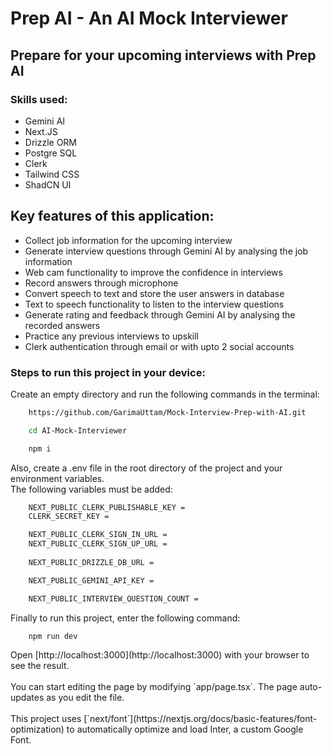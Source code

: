 <h1>Prep AI - An AI Mock Interviewer</h1>
<h2>Prepare for your upcoming interviews with Prep AI</h2>

<h3>Skills used: </h3>
<ul>
    <li>Gemini AI</li>
    <li>Next.JS</li>
    <li>Drizzle ORM</li>
    <li>Postgre SQL</li>
    <li>Clerk</li>
    <li>Tailwind CSS</li>
    <li>ShadCN UI</li>
</ul>

<h2>Key features of this application: </h2>
<ul>
    <li>Collect job information for the upcoming interview</li>
    <li>Generate interview questions through Gemini AI by analysing the job information</Li>
    <li>Web cam functionality to improve the confidence in interviews</Li>
    <li>Record answers through microphone</Li>
    <li>Convert speech to text and store the user answers in database</Li>
    <li>Text to speech functionality to listen to the interview questions</Li>
    <li>Generate rating and feedback through Gemini AI by analysing the recorded answers</Li>
    <li>Practice any previous interviews to upskill</Li>
    <li>Clerk authentication through email or with upto 2 social accounts</Li>
</ul>

<h3>Steps to run this project in your device: </h3>
<p>Create an empty directory and run the following commands in the terminal: </p>

```bash
    https://github.com/GarimaUttam/Mock-Interview-Prep-with-AI.git

    cd AI-Mock-Interviewer

    npm i
```

<p>Also, create a .env file in the root directory of the project and your environment variables. <br/> The following variables must be added: </p>

```bash
    NEXT_PUBLIC_CLERK_PUBLISHABLE_KEY =
    CLERK_SECRET_KEY =

    NEXT_PUBLIC_CLERK_SIGN_IN_URL =
    NEXT_PUBLIC_CLERK_SIGN_UP_URL =
    
    NEXT_PUBLIC_DRIZZLE_DB_URL = 

    NEXT_PUBLIC_GEMINI_API_KEY = 

    NEXT_PUBLIC_INTERVIEW_QUESTION_COUNT = 
```

<p>Finally to run this project, enter the following command: </p>

```bash
    npm run dev
```


<p>Open [http://localhost:3000](http://localhost:3000) with your browser to see the result.<br/><br/>You can start editing the page by modifying `app/page.tsx`. The page auto-updates as you edit the file.<br/></br>This project uses [`next/font`](https://nextjs.org/docs/basic-features/font-optimization) to automatically optimize and load Inter, a custom Google Font.
</p>
